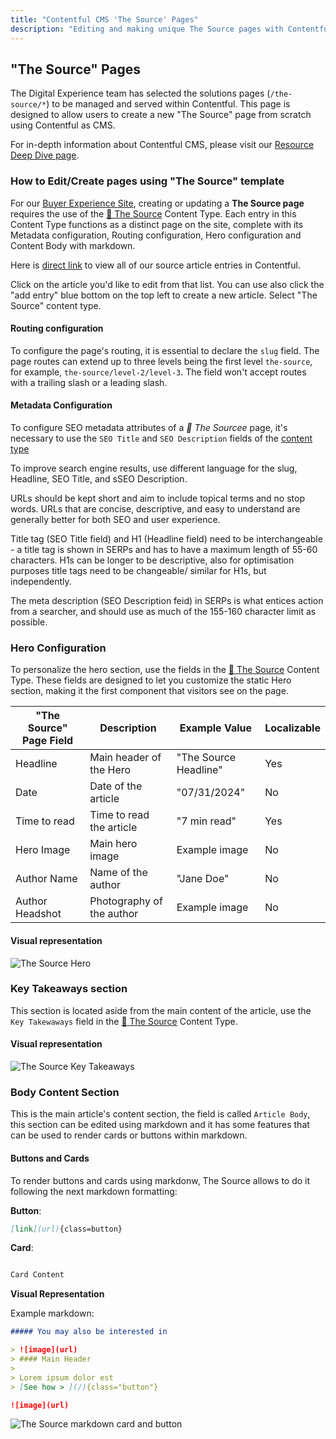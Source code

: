 ```yaml
---
title: "Contentful CMS 'The Source' Pages"
description: "Editing and making unique The Source pages with Contentful and custom components from Buyer Experience"
---
```


## "The Source" Pages

The Digital Experience team has selected the solutions pages (`/the-source/*`) to be managed and served within Contentful. This page is designed to allow users to create a new "The Source" page from scratch using Contentful as CMS.

For in-depth information about Contentful CMS, please visit our [Resource Deep Dive page](/handbook/marketing/digital-experience/contentful-cms/#resource-deep-dive).

### How to Edit/Create pages using "The Source" template

For our [Buyer Experience Site](https://example_company.com/example_company-com/marketing/digital-experience/buyer-experience/), creating or updating a **The Source page** requires the use of the [📄 The Source](https://app.contentful.com/spaces/xz1dnu24egyd/environments/master/content_types/article/fields) Content Type.
Each entry in this Content Type functions as a distinct page on the site, complete with its Metadata configuration, Routing configuration, Hero configuration and Content Body with markdown.

Here is [direct link](https://app.contentful.com/spaces/xz1dnu24egyd/environments/master/views/entries?searchText=&contentTypeId=&contentTypeIds=article&displayedFieldIds=contentType&displayedFieldIds=updatedAt&displayedFieldIds=author&order.direction=descending&order.fieldId=updatedAt&filters=) to view all of our source article entries in Contentful.

Click on the article you'd like to edit from that list. You can use also click the "add entry" blue bottom on the top left to create a new article. Select "The Source" content type.

#### Routing configuration

To configure the page's routing, it is essential to declare the `slug` field. The page routes can extend up to three levels being the first level `the-source`, for example, `the-source/level-2/level-3`.
The field won't accept routes with a trailing slash or a leading slash.

#### Metadata Configuration

To configure SEO metadata attributes of a *📄 The Sourcee* page, it's necessary to use the `SEO Title` and `SEO Description` fields of the [content type](https://app.contentful.com/spaces/xz1dnu24egyd/environments/master/content_types/article/fields)

To improve search engine results, use different language for the slug, Headline, SEO Title, and sSEO Description. 

URLs should be kept short and aim to include topical terms and no stop words. URLs that are concise, descriptive, and easy to understand are generally better for both SEO and user experience.

Title tag (SEO Title field) and H1 (Headline field) need to be interchangeable - a title tag is shown in SERPs and has to have a maximum length of 55-60 characters. H1s can be longer to be descriptive, also for optimisation purposes title tags need to be changeable/ similar for H1s, but independently.

The meta description (SEO Description feid) in SERPs is what entices action from a searcher, and should use as much of the 155-160 character limit as possible.

### Hero Configuration

To personalize the hero section, use the fields in the [📄 The Source](https://app.contentful.com/spaces/xz1dnu24egyd/environments/master/content_types/customPage/fields) Content Type. These fields are designed to let you customize the static Hero section, making it the first component that visitors see on the page.

| "The Source" Page Field | Description | Example Value | Localizable |
|-------------------|-------------|---------------|------|
| Headline | Main header of the Hero | "The Source Headline" | Yes |
| Date | Date of the article | "07/31/2024" | No |
| Time to read | Time to read the article | "7 min read" | Yes |
| Hero Image | Main hero image | Example image | No |
| Author Name | Name of the author | "Jane Doe" | No |
| Author Headshot | Photography of the author | Example image | No |

#### Visual representation

![The Source Hero](/images/handbook/contentful/the-source-hero.png)

### Key Takeaways section

This section is located aside from the main content of the article, use the `Key Takewaways` field in the [📄 The Source](https://app.contentful.com/spaces/xz1dnu24egyd/environments/master/content_types/customPage/fields) Content Type.

#### Visual representation

![The Source Key Takeaways](/images/handbook/contentful/the-source-hero.png)

### Body Content Section

This is the main article's content section, the field is called `Article Body`, this section can be edited using markdown and it has some features that can be used to render cards or buttons within markdown.

#### Buttons and Cards

To render buttons and cards using markdonw, The Source allows to do it following the next markdown formatting:

**Button**:

````markdown
[link](url){class=button}
````

**Card**:

````markdown

Card Content

````

**Visual Representation**

Example markdown:

````markdown
##### You may also be interested in

> ![image](url)
> #### Main Header
>
> Lorem ipsum dolor est
> [See how > ](/){class="button"}

![image](url)

````

![The Source markdown card and button ](/images/handbook/contentful/the-source-hero.png)
